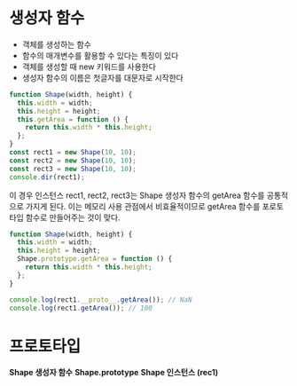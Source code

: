 # 생성자 함수

- 객체를 생성하는 함수
- 함수의 매개변수를 활용할 수 있다는 특징이 있다
- 객체를 생성할 때 new 키워드를 사용한다
- 생성자 함수의 이름은 첫글자를 대문자로 시작한다

```js
function Shape(width, height) {
  this.width = width;
  this.height = height;
  this.getArea = function () {
    return this.width * this.height;
  };
}
const rect1 = new Shape(10, 10);
const rect2 = new Shape(10, 10);
const rect3 = new Shape(10, 10);
console.dir(rect1);
```

이 경우 인스턴스 rect1, rect2, rect3는 Shape 생성자 함수의 getArea 함수를 공통적으로 가지게 된다.
이는 메모리 사용 관점에서 비효율적이므로 getArea 함수를 포로토타입 함수로 만들어주는 것이 맞다.

```js
function Shape(width, height) {
  this.width = width;
  this.height = height;
  Shape.prototype.getArea = function () {
    return this.width * this.height;
  };
}

console.log(rect1.__proto__.getArea()); // NaN
console.log(rect1.getArea()); // 100
```

# 프로토타입

**Shape 생성자 함수** **Shape.prototype**
**Shape 인스턴스 (rec1)**
